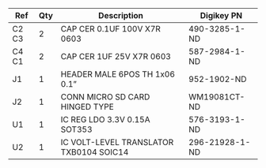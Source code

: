 |Ref|Qty|Description|Digikey PN|
|---|---|-----------|------|
|C2 C3|2|CAP CER 0.1UF 100V X7R 0603|490-3285-1-ND|
|C4 C1|2|CAP CER 1UF 25V X7R 0603|587-2984-1-ND|
|J1|1|HEADER MALE 6POS TH 1x06 0.1”|952-1902-ND|
|J2|1|CONN MICRO SD CARD HINGED TYPE|WM19081CT-ND|
|U1|1|IC REG LDO 3.3V 0.15A SOT353|576-3193-1-ND|
|U2|1|IC VOLT-LEVEL TRANSLATOR TXB0104 SOIC14|296-21928-1-ND|


